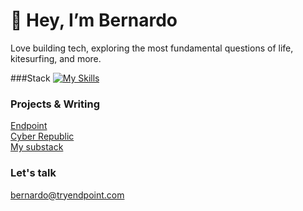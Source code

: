 # 👋 Hey, I’m Bernardo

Love building tech, exploring the most fundamental questions of life, kitesurfing, and more.  

###Stack
[![My Skills](https://skillicons.dev/icons?i=tailwind,js,ts,react,nextjs,ruby,rails,python,figma,vscode&theme=light&perline=7)](https://skillicons.dev)

### Projects & Writing
[Endpoint](https://www.tryendpoint.com/)  
[Cyber Republic](https://www.packapunch.it/)  
[My substack](https://substack.com/@bernardolisi)  

### Let's talk
bernardo@tryendpoint.com


